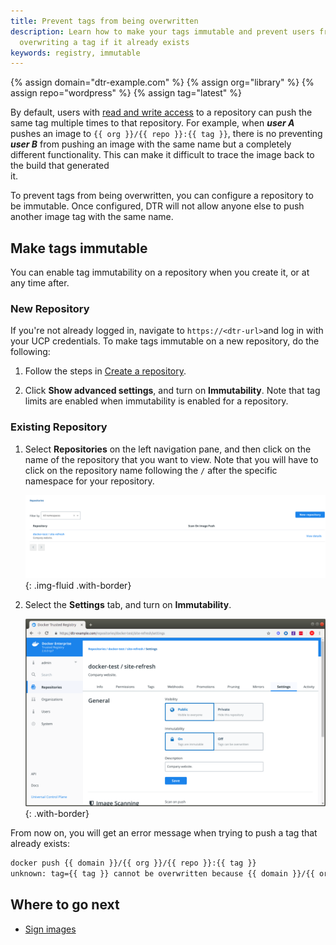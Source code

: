 ```yaml
---
title: Prevent tags from being overwritten
description: Learn how to make your tags immutable and prevent users from
  overwriting a tag if it already exists
keywords: registry, immutable
---
```


{% assign domain="dtr-example.com" %}
{% assign org="library" %}
{% assign repo="wordpress" %}
{% assign tag="latest" %}

By default, users with [read and write access](../../admin/manage-users/permission-levels/) to a repository can push the same tag
multiple times to that repository. For example, when ***user A*** pushes an image to `{{ org }}/{{ repo }}:{{ tag }}`, there is no preventing ***user B***
from pushing an image with the same name but a completely different functionality. This can make it difficult to trace the image back to the build that generated	
it.

To prevent tags from being overwritten, you can configure a repository to be immutable.
Once configured, DTR will not allow anyone else to push another image tag with the same name.

## Make tags immutable

You can enable tag immutability on a repository when you create it, or at any time after.

### New Repository


If you're not already logged in, navigate to `https://<dtr-url>`and log in with your UCP credentials. To make tags immutable on a new repository, do the following:

1.  Follow the steps in [Create a repository](../manage-images/).

2.  Click **Show advanced settings**, and turn on **Immutability**. Note that tag limits are enabled when immutability is enabled for a repository.

### Existing Repository

1.  Select **Repositories** on the left navigation pane, and then click on the name of the repository that you want to view. Note that you will have to click on the repository name following the `/` after the specific namespace for your repository.
    
     ![](../../images/immutable-repo-0.png){: .img-fluid .with-border}

2.  Select the **Settings** tab, and turn on **Immutability**.
    
     ![](../../images/immutable-repo-2.png){: .with-border}


From now on, you will get an error message when trying to push a tag
that already exists:

```bash
docker push {{ domain }}/{{ org }}/{{ repo }}:{{ tag }}
unknown: tag={{ tag }} cannot be overwritten because {{ domain }}/{{ org }}/{{ repo }} is an immutable repository
```

## Where to go next

- [Sign images](sign-images/index.md)
